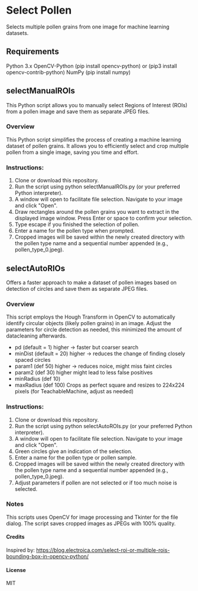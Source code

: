 # Select Pollen

Selects multiple pollen grains from one image for machine learning datasets.

## Requirements
Python 3.x
OpenCV-Python (pip install opencv-python) or (pip3 install opencv-contrib-python)
NumPy (pip install numpy)

## selectManualROIs

This Python script allows you to manually select Regions of Interest (ROIs) from a pollen image and save them as separate JPEG files.

### Overview
This Python script simplifies the process of creating a machine learning dataset of pollen grains. It allows you to efficiently select and crop multiple pollen from a single image, saving you time and effort.


### Instructions:

1. Clone or download this repository.
2. Run the script using python selectManualROIs.py (or your preferred Python interpreter).
3. A window will open to facilitate file selection. Navigate to your image and click "Open".
4. Draw rectangles around the pollen grains you want to extract in the displayed image window. Press Enter or space to confirm your selection.
5. Type escape if you finished the selection of pollen.
6. Enter a name for the pollen type when prompted.
7. Cropped images will be saved within the newly created directory with the pollen type name and a sequential number appended (e.g., pollen_type_0.jpeg).


## selectAutoRIOs
Offers a faster approach to make a dataset of pollen images based on detection of circles and save them as separate JPEG files. 

### Overview
This script employs the Hough Transform in OpenCV to automatically identify circular objects (likely pollen grains) in an image. 
Adjust the parameters for circle detection as needed, this minimized the amount of datacleaning afterwards. 
- pd (default = 1) higher -> faster but coarser search
- minDist (default = 20) higher -> reduces the change of finding closely spaced circles
- param1 (def 50) higher -> reduces noice, might miss faint circles
- param2 (def 30) higher might lead to less false positives
- minRadius (def 10) 
- maxRadius (def 100)
Crops as perfect square and resizes to 224x224 pixels (for TeachableMachine, adjust as needed)

### Instructions:

1. Clone or download this repository.
2. Run the script using python selectAutoROIs.py (or your preferred Python interpreter).
3. A window will open to facilitate file selection. Navigate to your image and click "Open".
4. Green circles give an indication of the selection.
5. Enter a name for the pollen type or pollen sample.
6. Cropped images will be saved within the newly created directory with the pollen type name and a sequential number appended (e.g., pollen_type_0.jpeg).
7. Adjust parameters if pollen are not selected or if too much noise is selected.

### Notes
This scripts uses OpenCV for image processing and Tkinter for the file dialog.
The script saves cropped images as JPEGs with 100% quality.

#### Credits
Inspired by: https://blog.electroica.com/select-roi-or-multiple-rois-bounding-box-in-opencv-python/

#### License
MIT